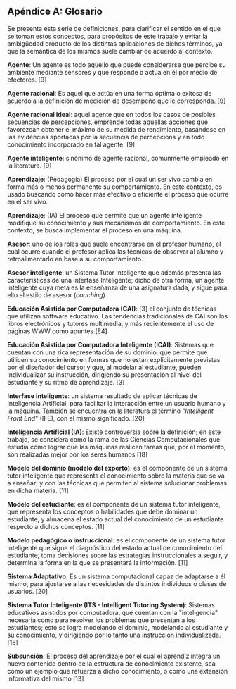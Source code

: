 ## Apéndice A: Glosario

Se presenta esta serie de definiciones, para clarificar el sentido en el que se toman estos conceptos, para propósitos de este trabajo y evitar la ambigüedad producto de los distintas aplicaciones de dichos términos, ya que la semántica de los mismos suele cambiar de acuerdo al contexto.

**Agente**: Un agente es todo aquello que puede considerarse que percibe su ambiente mediante sensores y que responde o actúa en él por medio de efectores. [9]

**Agente racional**: Es aquel que actúa en una forma óptima o exitosa de acuerdo a la definición de medición de desempeño que le corresponda. [9]

**Agente racional ideal**: aquel agente que en todos los casos de posibles secuencias de percepciones, emprende todas aquellas acciones que favorezcan obtener el máximo de su medida de rendimiento, basándose en las evidencias aportadas por la secuencia de percepcions y en todo conocimiento incorporado en tal agente. [9]

**Agente inteligente**: sinónimo de agente racional, comúnmente empleado en la literatura. [9]

**Aprendizaje**: (Pedagogía) El proceso por el cual un ser vivo cambia en forma más o menos permanente su comportamiento. En este contexto, es usado buscando cómo hacer más efectivo o eficiente el proceso que ocurre en el ser vivo.

**Aprendizaje**: (IA) El proceso que permite que un agente inteligente modifique su conocimiento y sus mecanismos de comportamiento. En este contexto, se busca implementar el proceso en una máquina.

**Asesor**: uno de los roles que suele encontrarse en el profesor humano, el cual ocurre cuando el profesor aplica las técnicas de observar al alumno y retroalimentarlo en base a su comportamiento.

**Asesor inteligente**: un Sistema Tutor Inteligente que además presenta las características de una Interfase Inteligente; dicho de otra forma, un agente inteligente cuya meta es la enseñanza de una asignatura dada, y sigue para ello el estilo de asesor (_coaching_).

**Educación Asistida por Computadora (CAI)**: [3] el conjunto de técnicas que utilizan software educativo. Las tendencias tradicionales de CAI son los libros electrónicos y tutores multimedia, y más recientemente el uso de páginas WWW como apuntes.[E4]

**Educación Asistida por Computadora Inteligente (ICAI)**: Sistemas que cuentan con una rica representación de su dominio, que permite que utilicen su conocimiento en formas que no están explícitamente previstas por el diseñador del curso; y que, al modelar al estudiante, pueden individualizar su instrucción, dirigiendo su presentación al nivel del estudiante y su ritmo de aprendizaje. [3]

**Interfase inteligente**: un sistema resultado de aplicar técnicas de Inteligencia Artificial, para facilitar la interacción entre un usuario humano y la máquina. También se encuentra en la literatura el término "_Intelligent Front End_" (IFE), con el mismo significado. [20]

**Inteligencia Artificial (IA)**: Existe controversia sobre la definición; en este trabajo, se considera como la rama de las Ciencias Computacionales que estudia cómo lograr que las máquinas realicen tareas que, por el momento, son realizadas mejor por los seres humanos.[18]

**Modelo del dominio (modelo del experto)**: es el componente de un sistema tutor inteligente que representa el conocimiento sobre la materia que se va a enseñar; y con las técnicas que permiten al sistema solucionar problemas en dicha materia. [11]

**Modelo del estudiante**: es el componente de un sistema tutor inteligente, que representa los conceptos o habilidades que debe dominar un estudiante, y almacena el estado actual del conocimiento de un estudiante respecto a dichos conceptos. [11]

**Modelo pedagógico o instruccional**: es el componente de un sistema tutor inteligente que sigue el diagnóstico del estado actual de conocimiento del estudiante, toma decisiones sobre las estrategias instruccionales a seguir, y determina la forma en la que se presentará la información. [11]

**Sistema Adaptativo:** Es un sistema computacional capaz de adaptarse a él mismo, para ajustarse a las necesidades de distintos individuos o clases de usuarios. [20]

**Sistema Tutor Inteligente (ITS - Intelligent Tutoring System)**: Sistemas educativos asistidos por computadora, que cuentan con la "inteligencia" necesaria como para resolver los problemas que presentan a los estudiantes; esto se logra modelando el dominio, modelando al estudiante y su conocimiento, y dirigiendo por lo tanto una instrucción individualizada. [15]

**Subsunción**: El proceso del aprendizaje por el cual el aprendiz integra un nuevo contenido dentro de la estructura de conocimiento existente, sea como un ejemplo que refuerza a dicho conocimiento, o como una extensión informativa del mismo [13]
